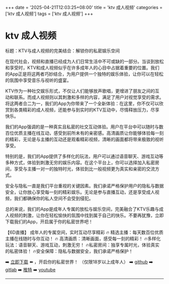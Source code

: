 +++
date = '2025-04-21T12:03:25+08:00'
title = 'ktv 成人视频'
categories = ['ktv 成人视频']
tags = ['ktv 成人视频']
+++

# ktv 成人视频

标题：KTV与成人视频的完美结合：解锁你的私密娱乐空间

在现代社会，视频和直播已经成为人们日常生活中不可或缺的一部分。当谈到放松和享受时，KTV和成人视频似乎在许多成年人的心目中占据着重要的位置。我们的App正是将这两者巧妙结合，为用户提供一个独特的娱乐体验，让你可以在轻松的氛围中享受音乐与视听的盛宴。

KTV作为一种社交娱乐形式，不仅让人们能够放声歌唱，更增进了朋友之间的互动和联系。而成人视频则以其刺激和多样的内容，满足了用户对视觉享受的需求。将这两者合二为一，我们的App为你带来了一个全新体验：在这里，你不仅可以欣赏到各类精彩的成人视频，还能参与到实时的KTV互动中，尽情释放压力，尽享快乐。

我们的App强调的是一种真实且私密的社交互动体验。用户在平台中可以随时与数百位优质主播在线互动，感受到前所未有的亲密感。高清画质让你能够体验每一刻的精彩，无论是与主播的互动还是观看精彩视频，清晰的画面都将带来极致的视听享受。

特别的是，我们的App提供了多样化的玩法，用户可以通过语音聊天、游戏互动等多种方式，体验到刺激无穷的娱乐内容。在这个平台上，你可以选择加入私密房间，享受与主播一对一的独特时光，体验到比一般视频更为真实和亲密的交流方式。

安全与隐私一直是我们平台重视的关键因素。我们承诺严格保护用户的隐私与数据安全，让你放心享受每一刻的精彩娱乐。无论是参与直播互动，还是享受成人视频，我们都确保你的私人空间不会受到侵犯。

总的来说，我们的App是成年人专属的放松与娱乐空间，完美融合了KTV乐趣与成人视频的刺激，让你在轻松愉快的氛围中找到属于自己的快乐。不要再犹豫，立即下载我们的App，开启属于你的私密世界吧！

【6D直播】
成年人的专属空间，实时互动尽享精彩
🔥 精选主播：每天数百位优质主播在线随时与你互动！
🔥 高清画质：清晰画面，感受每一刻的精彩！
🔥多样化玩法：语音聊天、游戏互动，刺激无穷！
🔥私密房间：独享专属时光，体验真实的私密体验！
🔥安全保障：隐私与数据安全，我们承诺严格保护！

➡️ [立即下载](https://down123.s3.ap-east-1.amazonaws.com/down/down.html?channelCode=blog) ⬅️ ，开启你的私密世界！
（仅限18岁以上成年人）
➡️ [github](https://aldult-live.github.io/)
➡️ [gitlab](https://seo-09598d.gitlab.io/)
➡️ [推特](https://x.com/wegame33)
➡️ [youtube](https://www.youtube.com/@6Dlive)

---
